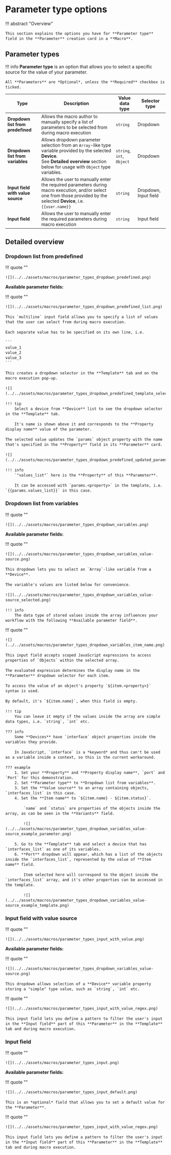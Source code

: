 # Parameter type options

!!! abstract "Overview"
    
    This section explains the options you have for **Parameter type** field in the **Parameter** creation card in a **Macro**.

## Parameter types
!!! info
    **Parameter type** is an option that allows you to select a specific source for the value of your parameter.

    All **Parameters** are *Optional*, unless the **Required** checkbox is ticked.


| Type                              | Description | Value data type | Selector type |
| --------------------------------- | ----------- | --------------- | ------------- |
| **Dropdown list from predefined** | Allows the macro author to manually specify a list of parameters to be selected from during macro execution | `string` | Dropdown |
| **Dropdown list from variables**  | Allows dropdown parameter selection from an `Array`-like type variable provided by the selected **Device**.<br>See **Detailed overview** section below for usage with `Object` type variables. | `string`,<br>`int`,<br> `Object` | Dropdown |
| **Input field with value source** | Allows the user to manually enter the required parameters during macro execution, and/or select one from those provided by the selected **Device**, i.e. `{{user.name}}` | `string` | Dropdown, Input field |
| **Input field**                   | Allows the user to manually enter the required parameters during macro execution | `string` | Input field |



## Detailed overview

### Dropdown list from predefined

!!! quote ""

    ![](../../assets/macros/parameter_types_dropdown_predefined.png)

**Available parameter fields:**

!!! quote ""

    ![](../../assets/macros/parameter_types_dropdown_predefined_list.png)

    This `multiline` input field allows you to specify a list of values that the user can select from during macro execution.

    Each separate value has to be specified on its own line, i.e.

    ``` 
    value_1
    value_2
    value_3
    ```

    This creates a dropdown selector in the **Template** tab and on the macro execution pop-up.

    ![](../../assets/macros/parameter_types_dropdown_predefined_template_selector.png)

    !!! tip
        Select a device from **Device** list to see the dropdown selector in the **Template** tab.
        
        It's name is shown above it and corresponds to the **Property display name** value of the parameter.
    
    The selected value updates the `params` object property with the name that's specified in the **Property** field in its **Parameter** card.
        
    ![](../../assets/macros/parameter_types_dropdown_predefined_updated_params.png)

    !!! info 
        `"values_list"` here is the **Property** of this **Parameter**.

        It can be accessed with `params.<property>` in the template, i.e. `{{params.values_list}}` in this case.

### Dropdown list from variables

!!! quote ""
    
    ![](../../assets/macros/parameter_types_dropdown_variables.png)

**Available parameter fields:**

!!! quote ""
    
    ![](../../assets/macros/parameter_types_dropdown_variables_value-source.png)

    This dropdown lets you to select an `Array`-like variable from a **Device**.

    The variable's values are listed below for convenience.

    ![](../../assets/macros/parameter_types_dropdown_variables_value-source_selected.png)

    !!! info
        The data type of stored values inside the array influences your workflow with the following **Available parameter field**.

!!! quote ""

    ![](../../assets/macros/parameter_types_dropdown_variables_item_name.png)

    This input field accepts scoped JavaScript expressions to access properties of `Objects` within the selected array. 
    
    The evaluated expression determines the display name in the **Parameter** dropdown selector for each item.

    To access the value of an object's property `${item.<property>}` syntax is used.

    By default, it's `${item.name}`, when this field is empty.

    !!! tip
        You can leave it empty if the values inside the array are simple data types, i.e. `string`, `int` etc.

    ??? info
        Some **Devices** have `interface` object properties inside the variables they provide.

        In JavaScript, `interface` is a *keyword* and thus can't be used as a variable inside a context, so this is the current workaround.
    
    ??? example
        1. Set your **Property** and **Property display name**, `port` and `Port` for this demonstration.
        2. Set **Parameter type** to **Dropdown list from variables**.
        3. Set the **Value source** to an array containing objects, `interfaces_list` in this case.
        4. Set the **Item name** to `${item.name} - ${item.status}`. 
        
            `name` and `status` are properties of the objects inside the array, as can be seen in the **Variants** field.
        
            ![](../../assets/macros/parameter_types_dropdown_variables_value-source_example_parameter.png)

        5. Go to the **Template** tab and select a device that has `interfaces_list` as one of its variables.
        6. **Port** dropdown will appear, which has a list of the objects inside the `interfaces_list`, represented by the value of **Item name** field.
            
            Item selected here will correspond to the object inside the `interfaces_list` array, and it's other properties can be accessed in the template.

            ![](../../assets/macros/parameter_types_dropdown_variables_value-source_example_template.png)



### Input field with value source

!!! quote ""
    
    ![](../../assets/macros/parameter_types_input_with_value.png)

**Available parameter fields:**

!!! quote ""

    ![](../../assets/macros/parameter_types_dropdown_variables_value-source.png)

    This dropdown allows selection of a **Device** variable property storing a "simple" type value, such as `string`, `int` etc.



!!! quote ""

    ![](../../assets/macros/parameter_types_input_with_value_regex.png)

    This input field lets you define a pattern to filter the user's input in the **Input field** part of this **Parameter** in the **Template** tab and during macro execution.

### Input field

!!! quote ""
    
    ![](../../assets/macros/parameter_types_input.png)

**Available parameter fields:**

!!! quote ""

    ![](../../assets/macros/parameter_types_input_default.png)

    This is an *optional* field that allows you to set a default value for the **Parameter**.


!!! quote ""

    ![](../../assets/macros/parameter_types_input_with_value_regex.png)

    This input field lets you define a pattern to filter the user's input in the **Input field** part of this **Parameter** in the **Template** tab and during macro execution.